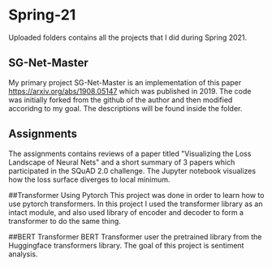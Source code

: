 # Spring-21

Uploaded folders contains all the projects that I did during Spring 2021.

## SG-Net-Master
My primary project SG-Net-Master is an implementation of this paper https://arxiv.org/abs/1908.05147 which was published in 2019.
The code was initially forked from the github of the author and then modified accoridng to my goal. The descriptions will be found inside the folder.

## Assignments
The assignments contains reviews of a paper titled "Visualizing the Loss Landscape of Neural
Nets" and a short summary of 3 papers which participated in the SQuAD 2.0 challenge. The Jupyter notebook visualizes how the loss surface diverges to local minimum. 

##Transformer Using Pytorch
This project was done in order to learn how to use pytorch transformers. In this project I used the transformer library as an intact module, and also used 
library of encoder and decoder to form a transformer to do the same thing.


##BERT Transformer
BERT Transformer user the pretrained library from the Huggingface transformers library. The goal of this project is sentiment analysis.

